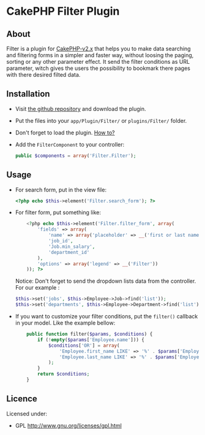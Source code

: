 # CakePHP Filter Plugin #

## About ##

Filter is a plugin for [CakePHP-v2.x](http://cakephp.org/) that helps you to make data searching and filtering forms in a 
simpler and faster way, without loosing the paging, sorting or any other parameter effect.
It send the filter conditions as URL parameter, witch gives the users the possibility to 
bookmark there pages with there desired filted data.

## Installation ##

- Visit [the github repository](http://github.com/kdyouri/cakephp-2.x_filter-plugin) and download the plugin.
- Put the files into your `app/Plugin/Filter/` or `plugins/Filter/` folder.
- Don't forget to load the plugin. [How to?](http://book.cakephp.org/2.0/en/plugins/how-to-use-plugins.html)
- Add the `FilterComponent` to your controller:

	```php
	public $components = array('Filter.Filter');
	```

## Usage ##

- For search form, put in the view file:
	```php
	<?php echo $this->element('Filter.search_form'); ?>
	```

- For filter form, put something like:
	```php
		<?php echo $this->element('Filter.filter_form', array(
			'fields' => array(
				'name' => array('placeholder' => __('first or last name')),
				'job_id',
				'Job.min_salary',
				'department_id'
			),
			'options' => array('legend' => __('Filter'))
		)); ?>
	```
	Notice: Don't forget to send the dropdown lists data from the controller. For our example :
	```php
	$this->set('jobs', $this->Employee->Job->find('list'));
	$this->set('departments', $this->Employee->Department->find('list'));
	```

- If you want to customize your filter conditions, put the `filter()` callback in your model. 
Like the example bellow:
	```php
		public function filter($params, $conditions) {
			if (!empty($params['Employee.name'])) {
				$conditions['OR'] = array(
					'Employee.first_name LIKE' => '%' . $params['Employee.name'] . '%',
					'Employee.last_name LIKE' => '%' . $params['Employee.name'] . '%'
				);
			}
			return $conditions;
		}
	```

## Licence ##

Licensed under:

* GPL <http://www.gnu.org/licenses/gpl.html>

